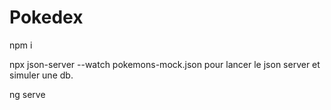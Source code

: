 # Pokedex
npm i

npx json-server --watch pokemons-mock.json pour lancer le json server et simuler une db.

ng serve
